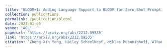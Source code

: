 ```yaml
---
title: "BLOOM+1: Adding Language Support to BLOOM for Zero-Shot Prompting"
collection: publications
permalink: /publication/bloom1
date: 2023-01-05
venue: 'ACL'
paperurl: 'https://arxiv.org/abs/2212.09535'
link: 'https://arxiv.org/abs/2212.09535'
citation: 'Zheng-Xin Yong, Hailey Schoelkopf, Niklas Muennighoff, Alham Fikri Aji, David Ifeoluwa Adelani, Khalid Almubarak, M Saiful Bari, Lintang Sutawika, <b>Jungo Kasai</b>, Ahmed Baruwa, Genta Indra Winata, Stella Biderman, Edward Raff, Dragomir Radev, and Vassilina Nikoulina. 2023. &quot;BLOOM+1: Adding Language Support to BLOOM for Zero-Shot Prompting.&quot; <i>Proceedings of the Annual Meeting of the Association for Computational Linguistics (ACL)</i>.'
---
```


